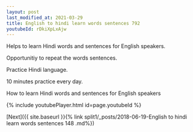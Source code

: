 ```yaml
---
layout: post
last_modified_at: 2021-03-29
title: English to hindi learn words sentences 792 
youtubeId: rDkiXpLxAjw
---
```

 
 
Helps to learn Hindi words and sentences for English speakers.

Opportunitiy to repeat the words sentences. 

Practice Hindi language. 
 
10 minutes practice every day. 
 
How to learn Hindi words and sentences for English speakers 
 
{% include youtubePlayer.html id=page.youtubeId %}
 
 
[Next]({{ site.baseurl }}{% link  split1/_posts/2018-06-19-English to hindi learn words sentences 148 .md%})
 
